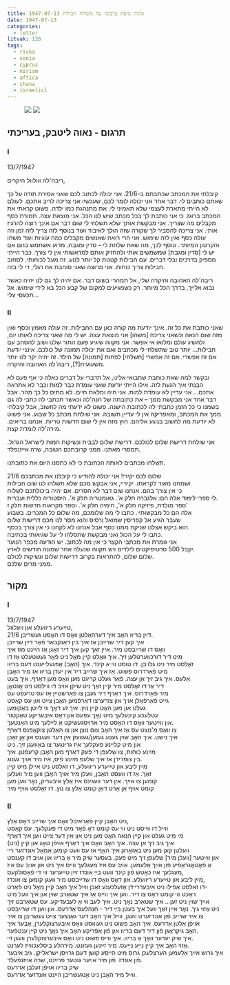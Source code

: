 ```yaml
---
title: 1947-07-13 סוניה נוזפת ברבקה על משלוח חבילות
date: 1947-07-13
categories:
  - letter
litvak: 126
tags:
  - rivka
  - sonia
  - cyprus
  - miriam
  - aftica
  - chana
  - israelicl
---
```


<figure class="half">
    <a  href="/pupko-papers/assets/images/1947-07-13-miriam-1.jpg">
    <img src="/pupko-papers/assets/images/1947-07-13-miriam-1.jpg"></a>
    <a  href="/pupko-papers/assets/images/1947-07-13-miriam-2.jpg">
    <img src="/pupko-papers/assets/images/1947-07-13-miriam-2.jpg"></a>
</figure>

## תרגום - נאוה ליטבק, בעריכתי
### I

13/7/1947

ריבה'לה ווולוול היקרים,

קיבלתי את המכתב שכתבתם ב-21/6.
אני יכולה לכתוב לכם שאני אסירת תודה על כך שאתם כותבים לי.
דבר אחד אני יכולה לומר לכם, שעכשיו אני צריכה לריב אתכם. לעולם לא הייתי מתארת לעצמי שלא 
תאמיני לי. את מתנהגת כמו ילדה. פשוט קראתי את המכתב ברוגז. כי אני כותבת לך בכל מכתב 
שיש לנו הכל. אני מוצאת עצה. תמורת כסף מקבלים מה שצריך. אני מבקשת אותך שלא תשלחי לי 
שום דבר אם אינך רוצה להרגיז אותי. אני צריכה להסביר לך שקורה שזה הולך לאיבוד ועוד בנוסף 
לזה צריך לזה זמן וזה עולה כסף ואין לזה שימוש. אני הרי רואה שאנשים מקבלים כמה עוגיות ועוד 
משהו והקרטון המיותר. ונוסף לכך, מה שאת שלחת לי – סדין ומגבת. מדוע אשתמש בהם אם יש 
לי [סדין ומגבת] שמשמשים אותי ולהחזיק אותם למראשותי אין לי צורך.
כבר הייתי מספיק בדרכים ובלי דברים. עם חבילות קטנות קל יותר לנוע.
זה מעל לכוחותי. לסחוב חבילות צריך כוחות. אני מרוצה שאני סוחבת את רגלי, די לי בזה. 

ריבה'לה האהובה והיקרה שלי, אל תמהרי בשום דבר. אם יהיה לך גם לנו יהיה כאשר נבוא אלייך. 
בדרך הכל מיותר. רק כשמגיעים למקום של קבע הכל בא לידי שימוש.  אל תכעסי עלי...

### II

שאני כותבת את כל זה. אינך יודעת מה קורה כאן עם החבילות. זה עולה מאמץ וכסף ואין מזה שום
הנאה וכשאני צריכה [משהו] אני מוצאת עצה. יש לי מה שאני צריכה לאותו יום, ולהשיג עולם
ומלואו אי אפשר. אני מקווה שיגיע פעם התור שלנו ושוב להסחב עם חבילות... יותר טוב שתשלחי לי
מכתבים ואם את יכולה תמונה של כולכם. אינני יודעת אם זה אפשרי. אם זה אפשרי [תשלחי] לפחות
[תמונה] של הילד. זה יהיה יקר לנו יותר משעועית[?], ריבה'לה האהובה והיקרה.

ובקשר למה שאת כותבת שתבואי אלינו, אל תדברי על דברים כאלה כי אף פעם לא הבנתי איך
הגעת לזה. אילו הייתי יודעת שאני עומדת כבר למות וכבר לא אתראה אתכם... אני עדיין לא עומדת
למות. אני חיה ומלאת חיים. לא מתים כל כך מהר. אבל דבר אחד אני מבקשת ממך – את
כתובתה של חנה'לה וכאשר תכתבי לה כתבי לה גם בשמנו כי כל הזמן כתבתי לה לכתובת הישנה.
פשוט לא ידעתי מה לחשוב, אבל קיבלתי ממך את המכתב, ומאפריקה אין לי עדיין תשובה. אני
שולחת מכתב כל שבוע. אני פשוט לא יודעת מה לחשוב בנוגע אליהם.
חוץ מזה אין לי שום חדשות טריות. אנחנו בריאים. מירה'לה לומדת קצת.

אני שולחת דרישת שלום לכולכם. דרישת שלום לבבית ונשיקות חמות לישראל הגדול.
תמסרי מאתנו. ממני קרובתכם הטובה, שרה אייזנפלד.

תשלחו מכתבים לאותה הכתובת
כי לא כתסנו היום את כתובתנו.

שלום לכם יקירי! אני יכולה להודיע כי קיבלנו את מכתבכם 21/6  
ושמחנו מאוד לקראתו. יקיריי, אני אבקש מכם שלא תשלחו לנו שום חבילות  
כי אין צורך בהם. אנחנו שום דבר לא חסרים. אם יהיה ביכולתכם לשלוח  
לי ספרי לימוד אלה הם: אלגברה חלק א'. גאומטריה חלק א'. היסטוריה כללית ועברית.  
ספר מולדת, פיזיקה חלק א', חימיה חלק א'. וספר מקראות חדשות חלק ז'  
אלה הם כל מבקשותיי. כתבו לי מה שלומכם, מה שלום כל המכרים. בשבוע  
שעבר הגיע אל קפריסין שמואל וֶרסיס והוא מסר לנו מכם דרישות שלום  
הוא ביקש אצלנו שניקח ממנו כסף אבל אנחנו לא לקחנו כי אין צורך בכסף.  
כתבו לי על הכול ואני מבקשת שתסלחו לי על שגיאותי בכתיבה.  
אני גומרת את מכתבי הקצר כי אין מה לכתוב. יש הודעה מכפר הנוער  
יקבל 500 סרטיפיקטים לילדים ויש תקווה שנעלה אחר שמונה חודשים לארץ.  
שלום שלום, להתראות בקרוב דרישות שלום ונשיקות לכולם.  
ממני מרים שלכם.

## מקור
### I
13/7/1947  
טײַערע ריוועלע און וועלוול,  
דײַן בריוו האׇב איך דערהאַלטן וואׇס דו האׇסט געשריבן 21/6.  
איך קען דיר שרײַבן אַז איך בין דאַנקבאַר פֿאַר דײַן שרײַבן  
וואׇס דו שרײַבסט מיר. איין זאַך קען איך דיר זאׇגן אַז הײַנט מוז איך  
מיט דיר דורכווערטלען זיך. איך וואׇלט קיין מאׇל ניט פֿאׇר געשטעלט אַז דו  
זאׇלסט מיר ניט גלויבן. דו טוסט ווי א קינד. איך (האׇב) אׇפּגעלייענט דעם בריוו  
מיט פֿאַרדרוס פּשוט. אַז איך שרײַב דיר אין יעדן בריוו אַז מיר האׇבן  
אַלעס. איך גיב זיך אַן עצה. פֿאַר געלט קריגט מען וואׇס מען דאַרף. איך בעט  
דיר אַז דו זאׇלסט מיר קיין זאַך ניט שיקן אויב דו ווילסט ניט אׇנטאׇן  
מיר פֿאַרדרוס. איך דאַרף דיר געבן צו פֿאַרשטיין אַז עס טרעפֿט  עס  
גייט פֿאַרפֿאַלן אויך און צודערצו דאַרפֿמען האׇבן צײַט און עס קאׇסט  
געלט און מען האׇט קיין נוץ. איך זע דאׇך ווי לײַטן באַקומען  
עטלעכע קיכעלעך מיט נאׇך עפּעס און דאׇס איבעריקע טאַקטור  
און ווײַטער וואׇס דו האׇסט מיר ארויסגעשיקט אַ לײַלעך מיט האַנטעך.  
צו וואׇס מ'נוצט עס אַז איך האׇב צום נוצן און צו האַלטן צוקאׇפּנס דאַרף  
איך נישט. איך האׇב שוין גענוג געזען/געוועזן אין דער וועגנס און אׇן זאַכן  
און מיט קליינע פּעקלעך איז גרינגער צו באַוועגן זיך. ניט  
מײַנע כוחות, צו שלעפּן די פּעק דאַרף מען האׇבן קרעפֿטן. איך  
בין צופֿרידן אז איך שלעפּ מײַנע פֿיס, איז מיר אויך גענוג.  
מײַן ליבע און טײַערע ריוועלע, דו זאלסט ניט איילן מיט קיין  
זאַך. אַז דו וועסט האׇבן, וועלן מיר אויך האׇבן ווען מיר וועלען  
קומען צו אײַך. אין דער וועגינס איז אַלץ איבעריק, נאׇר ווען מען  
קומט אויף אַן אׇרט דאַן קומט אַלץ צו נוץ. דו זאׇלסט אויף מיר  

### II

ניט האׇבן קיין פֿאַראיבל וואׇס איך שרײַב דאׇס אַלץ,  
ווײַל דו ווײסט ניט ווי עס קומט דאׇ פֿאׇר מיט די פּעקלעך. עס קאׇסט  
מי מיט געלט און קיין הנאה האׇט מען ניט און אין דער צײַט ווען איך דאַרף  
(ניט) איך גיב זיך אן עצה. איך האׇב וואׇס איך דאַרף אויפֿן טאׇג און קיין  
וועלטן קען מען ניט באַזאׇרגן איך האׇף אז עס וועט קומען אַמאׇל אונדזער ריי  
און ווײַטער [וועלן מיר] שלעפן זיך מיט פּעק. בעסער שיק מיר אַ בריוו און אויב דו קענסט  
אַ פֿאׇטאׇגראַפֿיע פֿון אײַך אַלעמען. אויב עס איז מעגלעך ווייס איך ניט און אויב עס איז  
מעגלעך איז כאׇטש פֿון קינד וועט בײַ אונדז זײַן טײַערער ווי די פֿאַסולקעס,  
מײַן ליבע  און טײַערע ריוועלע. און דאׇס וואׇס דו שרײַבסט מיר וועגן קומען צו אונדז,  
דו זאלסט אַפֿילו ניט איבערריידן אַזעלכענע זאַכן ווײַל איך האׇב קיין מאׇל ניט פֿאַרט-  
ראַכט ווי קומט דאׇס צו דיר. ווען איך ווייס אַז איך שטאַרב שוין און איך וועל מיט  
אײַך שוין ניט זען... איך שטאַרב נאׇך ניט. איך לעב ווי אַ לעבעדיקע. עס שטאַרבט זיך  
ניט אַזוי גיך. נאׇר איין זאַך וועל איך בעטן בײַ דיר - חנהלעס אַדרעס. און ווען דו שרײַבסט  
צו איר שרײַב פֿון אונדזערט וועגן, ווײַל איך האׇב דער גאַנצער צײַט געשריבן צו איר  
אויפֿן אַלטן אַדרעס. איך האׇב פּשוט ניט געוווּסט וואׇס איבערצוקלערן, אׇבער איך  
האׇב גיקראׇגן פֿון דיר דעם בריוו און פֿון אַפֿריקע האׇב איך נאׇך ניט קיין ענטפֿער.  
איך שיק יעדער וואׇך אַ בריוו. איך ווייס פּשוט ניט וואׇס איבערצוקלערן וועגן זיי.  
אַזוי האׇב איך קיין נייַע נייַעס. מיר זײַנען געזונט. מירהלע ביסלעכווײַז לערנט.  
איך גרוש אײַך אַלעמען הערצלעכן גרוס מיט הייסע קושן דעם גרויסן ישראליקן. גיב איבער  
פֿון אונדז. פֿון מיר אײַער גוטער פֿרײַנט, שרה אײַזנפֿעלד.  
שיק בריוו אויפֿן זעלבן אַדרעס  
ווײַל מיר האׇבן ניט אׇנגעשריבן הײַנט אונדזער אַדרעס.  


